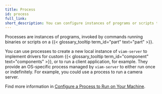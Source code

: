 ```yaml
---
title: Process
id: process
full_link:
short_description: You can configure instances of programs or scripts to run on your machine part.
---
```


Processes are instances of programs, invoked by commands running binaries or scripts on a {{< glossary_tooltip term_id="part" text="part" >}}.

You can use processes to create a new local instance of `viam-server` to implement drivers for custom {{< glossary_tooltip term_id="component" text="components" >}}, or to run a client application, for example.
They provide an OS-specific process managed by `viam-server` to either run once or indefinitely.
For example, you could use a process to run a camera server.

Find more information in [Configure a Process to Run on Your Machine](/build/configure/processes/).
